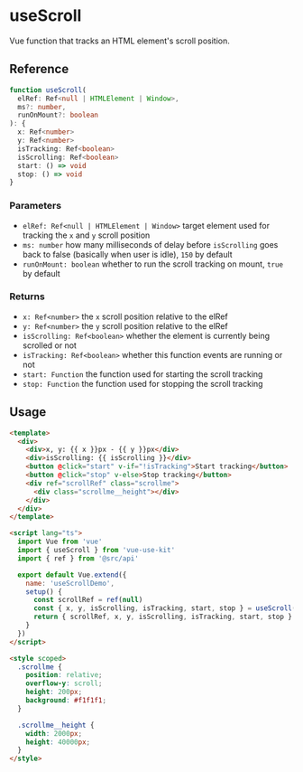 # useScroll

Vue function that tracks an HTML element's scroll position.

## Reference

```typescript
function useScroll(
  elRef: Ref<null | HTMLElement | Window>,
  ms?: number,
  runOnMount?: boolean
): {
  x: Ref<number>
  y: Ref<number>
  isTracking: Ref<boolean>
  isScrolling: Ref<boolean>
  start: () => void
  stop: () => void
}
```

### Parameters

- `elRef: Ref<null | HTMLElement | Window>` target element used for tracking the `x` and `y` scroll position
- `ms: number` how many milliseconds of delay before `isScrolling` goes back to false (basically when user is idle), `150` by default
- `runOnMount: boolean` whether to run the scroll tracking on mount, `true` by default

### Returns

- `x: Ref<number>` the `x` scroll position relative to the elRef
- `y: Ref<number>` the `y` scroll position relative to the elRef
- `isScrolling: Ref<boolean>` whether the element is currently being scrolled or not
- `isTracking: Ref<boolean>` whether this function events are running or not
- `start: Function` the function used for starting the scroll tracking
- `stop: Function` the function used for stopping the scroll tracking

## Usage

```html
<template>
  <div>
    <div>x, y: {{ x }}px - {{ y }}px</div>
    <div>isScrolling: {{ isScrolling }}</div>
    <button @click="start" v-if="!isTracking">Start tracking</button>
    <button @click="stop" v-else>Stop tracking</button>
    <div ref="scrollRef" class="scrollme">
      <div class="scrollme__height"></div>
    </div>
  </div>
</template>

<script lang="ts">
  import Vue from 'vue'
  import { useScroll } from 'vue-use-kit'
  import { ref } from '@src/api'

  export default Vue.extend({
    name: 'useScrollDemo',
    setup() {
      const scrollRef = ref(null)
      const { x, y, isScrolling, isTracking, start, stop } = useScroll(scrollRef)
      return { scrollRef, x, y, isScrolling, isTracking, start, stop }
    }
  })
</script>

<style scoped>
  .scrollme {
    position: relative;
    overflow-y: scroll;
    height: 200px;
    background: #f1f1f1;
  }

  .scrollme__height {
    width: 2000px;
    height: 40000px;
  }
</style>
```
